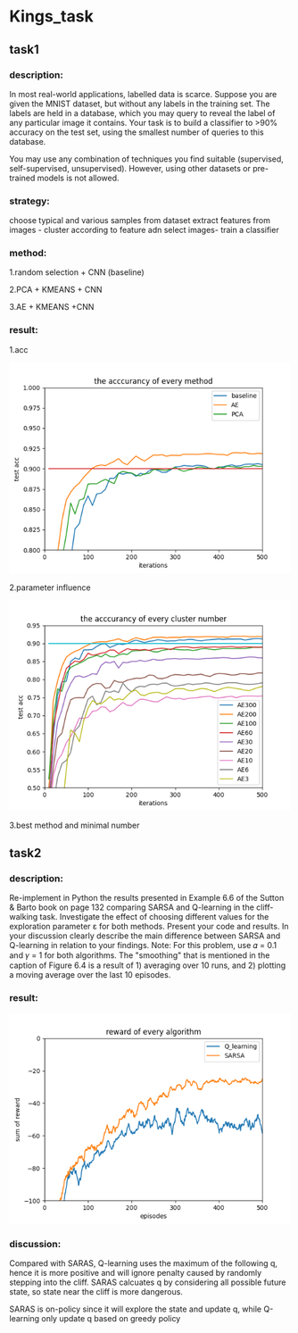 # Kings_task
## task1
### description: 
In most real-world applications, labelled data is scarce. Suppose you are given the MNIST dataset, but without any labels in the training set. The labels are held in a database,
which you may query to reveal the label of any particular image it contains. Your task is to build a classifier
to >90% accuracy on the test set, using the smallest number of queries to this database.

You may use any combination of techniques you find suitable (supervised, self-supervised, unsupervised).
However, using other datasets or pre-trained models is not allowed.

### strategy:
choose typical and various samples from dataset
extract features from images - cluster according to feature adn select images- train a classifier

### method:
1.random selection + CNN (baseline)

2.PCA + KMEANS + CNN

3.AE + KMEANS +CNN

### result:
1.acc

![test_acc](https://github.com/zixichen007115/Kings_task/blob/main/Figure_1.png "the acccurancy of every method")

2.parameter influence

![test_acc](https://github.com/zixichen007115/Kings_task/blob/main/cluster_acc.png "the acccurancy of every cluster number")

3.best method and minimal number

## task2
### description: 
Re-implement in Python the results presented in Example 6.6 of the Sutton & Barto book on page 132
comparing SARSA and Q-learning in the cliff-walking task. Investigate the effect of choosing different values
for the exploration parameter ε for both methods. Present your code and results. In your discussion clearly
describe the main difference between SARSA and Q-learning in relation to your findings.
Note: For this problem, use 𝛼 = 0.1 and 𝛾 = 1 for both algorithms. The "smoothing" that is mentioned in the
caption of Figure 6.4 is a result of 1) averaging over 10 runs, and 2) plotting a moving average over the last
10 episodes.

### result:

![test_acc](https://github.com/zixichen007115/Kings_task/blob/main/reward.png "the acccurancy of every cluster number")

### discussion:
Compared with SARAS, Q-learning uses the maximum of the following q, hence it is more positive and will ignore penalty caused by randomly stepping into the cliff.
SARAS calcuates q by considering all possible future state, so state near the cliff is more dangerous.

SARAS is on-policy since it will explore the state and update q, while Q-learning only update q based on greedy policy
